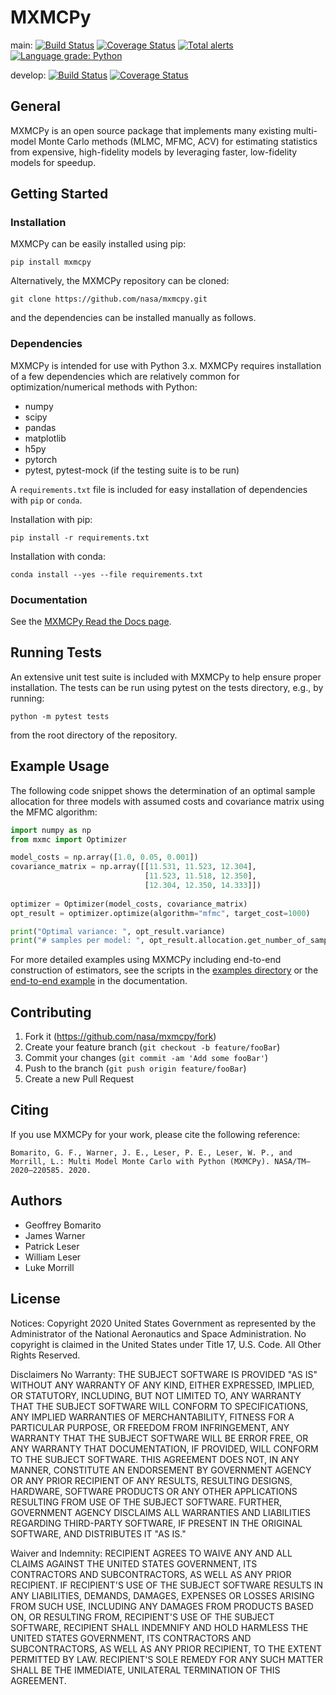 # MXMCPy
main: 
[![Build Status](https://travis-ci.com/nasa/MXMCPy.svg?branch=main)](https://travis-ci.com/nasa/MXMCPy) 
[![Coverage Status](https://coveralls.io/repos/github/nasa/MXMCPy/badge.svg?branch=main)](https://coveralls.io/github/nasa/MXMCPy?branch=main) 
[![Total alerts](https://img.shields.io/lgtm/alerts/g/nasa/MXMCPy.svg?logo=lgtm&logoWidth=18)](https://lgtm.com/projects/g/nasa/MXMCPy/alerts/)
[![Language grade: Python](https://img.shields.io/lgtm/grade/python/g/nasa/MXMCPy.svg?logo=lgtm&logoWidth=18)](https://lgtm.com/projects/g/nasa/MXMCPy/context:python)

develop: 
[![Build Status](https://travis-ci.com/nasa/MXMCPy.svg?branch=develop)](https://travis-ci.com/nasa/MXMCPy) 
[![Coverage Status](https://coveralls.io/repos/github/nasa/MXMCPy/badge.svg?branch=develop)](https://coveralls.io/github/nasa/MXMCPy?branch=develop) 

## General
MXMCPy is an open source package that implements many existing multi-model 
Monte Carlo methods (MLMC, MFMC, ACV) for estimating statistics from expensive,
high-fidelity models by leveraging faster, low-fidelity models for speedup.

## Getting Started

### Installation

MXMCPy can be easily installed using pip:
```shell
pip install mxmcpy
```

Alternatively, the MXMCPy repository can be cloned:
```shell
git clone https://github.com/nasa/mxmcpy.git
```
and the dependencies can be installed manually as follows. 

### Dependencies
MXMCPy is intended for use with Python 3.x.  MXMCPy requires installation of a 
few dependencies which are relatively common for optimization/numerical methods
with Python:
  - numpy
  - scipy
  - pandas
  - matplotlib
  - h5py
  - pytorch
  - pytest, pytest-mock (if the testing suite is to be run)
  
A `requirements.txt` file is included for easy installation of dependencies with 
`pip` or `conda`.

Installation with pip:
```shell
pip install -r requirements.txt
```

Installation with conda:
```shell
conda install --yes --file requirements.txt
```

### Documentation
See the [MXMCPy Read the Docs page](https://mxmcpy.readthedocs.io/).

## Running Tests
An extensive unit test suite is included with MXMCPy to help ensure proper 
installation. The tests can be run using pytest on the tests directory, e.g., 
by running:
```shell
python -m pytest tests 
```
from the root directory of the repository.

## Example Usage

The following code snippet shows the determination of an optimal sample
allocation for three models with assumed costs and covariance matrix using
the MFMC algorithm:

```python
import numpy as np
from mxmc import Optimizer

model_costs = np.array([1.0, 0.05, 0.001])
covariance_matrix = np.array([[11.531, 11.523, 12.304],
                              [11.523, 11.518, 12.350],
                              [12.304, 12.350, 14.333]])
                             
optimizer = Optimizer(model_costs, covariance_matrix)
opt_result = optimizer.optimize(algorithm="mfmc", target_cost=1000)

print("Optimal variance: ", opt_result.variance)
print("# samples per model: ", opt_result.allocation.get_number_of_samples_per_model())
```

For more detailed examples using MXMCPy including end-to-end construction of
estimators, see the scripts in the [examples directory](examples/) or the 
[end-to-end example](https://mxmcpy.readthedocs.io/en/main/ishigami_example.html)
in the documentation. 

## Contributing
1. Fork it (<https://github.com/nasa/mxmcpy/fork>)
2. Create your feature branch (`git checkout -b feature/fooBar`)
3. Commit your changes (`git commit -am 'Add some fooBar'`)
4. Push to the branch (`git push origin feature/fooBar`)
5. Create a new Pull Request

## Citing 

If you use MXMCPy for your work, please cite the following reference:

`
Bomarito, G. F., Warner, J. E., Leser, P. E., Leser, W. P., and Morrill, L.: Multi Model Monte Carlo with Python (MXMCPy). NASA/TM–2020–220585. 2020.
`

## Authors
  * Geoffrey Bomarito
  * James Warner
  * Patrick Leser
  * William Leser
  * Luke Morrill
  
## License 

Notices:
Copyright 2020 United States Government as represented by the Administrator of 
the National Aeronautics and Space Administration. No copyright is claimed in 
the United States under Title 17, U.S. Code. All Other Rights Reserved.
 
Disclaimers
No Warranty: THE SUBJECT SOFTWARE IS PROVIDED "AS IS" WITHOUT ANY WARRANTY OF 
ANY KIND, EITHER EXPRESSED, IMPLIED, OR STATUTORY, INCLUDING, BUT NOT LIMITED 
TO, ANY WARRANTY THAT THE SUBJECT SOFTWARE WILL CONFORM TO SPECIFICATIONS, ANY 
IMPLIED WARRANTIES OF MERCHANTABILITY, FITNESS FOR A PARTICULAR PURPOSE, OR 
FREEDOM FROM INFRINGEMENT, ANY WARRANTY THAT THE SUBJECT SOFTWARE WILL BE ERROR 
FREE, OR ANY WARRANTY THAT DOCUMENTATION, IF PROVIDED, WILL CONFORM TO THE 
SUBJECT SOFTWARE. THIS AGREEMENT DOES NOT, IN ANY MANNER, CONSTITUTE AN 
ENDORSEMENT BY GOVERNMENT AGENCY OR ANY PRIOR RECIPIENT OF ANY RESULTS, 
RESULTING DESIGNS, HARDWARE, SOFTWARE PRODUCTS OR ANY OTHER APPLICATIONS 
RESULTING FROM USE OF THE SUBJECT SOFTWARE.  FURTHER, GOVERNMENT AGENCY 
DISCLAIMS ALL WARRANTIES AND LIABILITIES REGARDING THIRD-PARTY SOFTWARE, 
IF PRESENT IN THE ORIGINAL SOFTWARE, AND DISTRIBUTES IT "AS IS." 
 
Waiver and Indemnity:  RECIPIENT AGREES TO WAIVE ANY AND ALL CLAIMS AGAINST THE 
UNITED STATES GOVERNMENT, ITS CONTRACTORS AND SUBCONTRACTORS, AS WELL AS ANY 
PRIOR RECIPIENT.  IF RECIPIENT'S USE OF THE SUBJECT SOFTWARE RESULTS IN ANY 
LIABILITIES, DEMANDS, DAMAGES, EXPENSES OR LOSSES ARISING FROM SUCH USE, 
INCLUDING ANY DAMAGES FROM PRODUCTS BASED ON, OR RESULTING FROM, RECIPIENT'S 
USE OF THE SUBJECT SOFTWARE, RECIPIENT SHALL INDEMNIFY AND HOLD HARMLESS THE 
UNITED STATES GOVERNMENT, ITS CONTRACTORS AND SUBCONTRACTORS, AS WELL AS ANY 
PRIOR RECIPIENT, TO THE EXTENT PERMITTED BY LAW.  RECIPIENT'S SOLE REMEDY FOR 
ANY SUCH MATTER SHALL BE THE IMMEDIATE, UNILATERAL TERMINATION OF THIS 
AGREEMENT.


